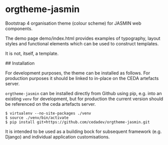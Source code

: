 # orgtheme-jasmin

Bootstrap 4 organisation theme (colour scheme) for JASMIN web components.

The demo page demo/index.html provides examples of typography, layout styles and functional elements which can be used to construct templates.

It is not, itself, a template.

## Installation

For development purposes, the theme can be installed as follows. For production purposes it should be linked to in-place on the CEDA artefacts server.

`orgtheme-jasmin` can be installed directly from Github using pip, e.g. into an existing `venv` for development, but for production the current version should be referenced on the ceda artefacts server.

```
$ virtualenv --no-site-packages ./venv
$ source ./venv/bin/activate
$ pip install git+https://github.com/cedadev/orgtheme-jasmin.git
```
It is intended to be used as a building bock for subsequent framework (e.g. Django) and individual application customisations.